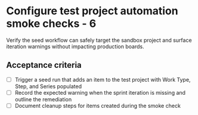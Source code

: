 <!--
title: Configure test project automation smoke checks - 6
labels: ["test"]
assignees: ["mfortin014"]
uid: test-project-bootstrap-child-1-automation-6
parent_uid: test-project-bootstrap-epic-6
type: Chore
status: Draft
priority: P1
area: ci
project: "test"
series: "Throughput"
work_type: Child
story_points: 3
step: 1
sprint: "Sprint 13"
-->

# Configure test project automation smoke checks - 6

Verify the seed workflow can safely target the sandbox project and surface iteration warnings without impacting production boards.

## Acceptance criteria

- [ ] Trigger a seed run that adds an item to the test project with Work Type, Step, and Series populated
- [ ] Record the expected warning when the sprint iteration is missing and outline the remediation
- [ ] Document cleanup steps for items created during the smoke check
